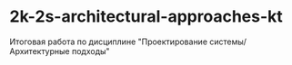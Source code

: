 # 2k-2s-architectural-approaches-kt
Итоговая работа по дисциплине "Проектирование системы/Архитектурные подходы"
